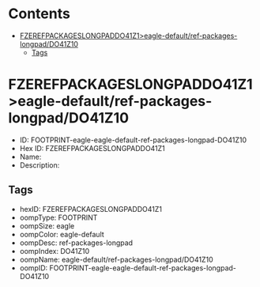 



Contents
========

* [FZEREFPACKAGESLONGPADDO41Z1>eagle-default/ref-packages-longpad/DO41Z10](#fzerefpackageslongpaddo41z1eagle-defaultref-packages-longpaddo41z10)
	* [Tags](#tags)

# FZEREFPACKAGESLONGPADDO41Z1>eagle-default/ref-packages-longpad/DO41Z10

- ID: FOOTPRINT-eagle-eagle-default-ref-packages-longpad-DO41Z10
- Hex ID: FZEREFPACKAGESLONGPADDO41Z1
- Name: 
- Description: 

## Tags

- hexID: FZEREFPACKAGESLONGPADDO41Z1
- oompType: FOOTPRINT
- oompSize: eagle
- oompColor: eagle-default
- oompDesc: ref-packages-longpad
- oompIndex: DO41Z10
- oompName: eagle-default/ref-packages-longpad/DO41Z10
- oompID: FOOTPRINT-eagle-eagle-default-ref-packages-longpad-DO41Z10

